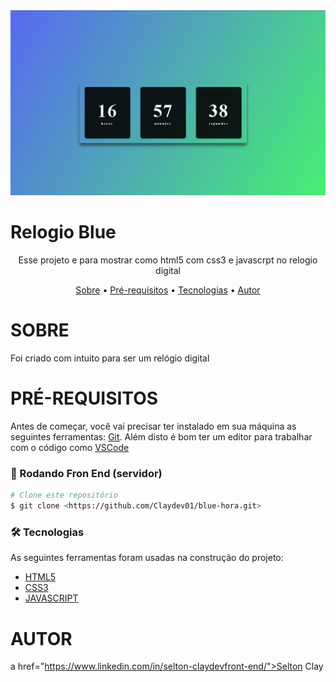 <img src="Github/read.png"/>

# Relogio Blue

<p align="center"> Esse projeto e para mostrar como html5 com css3 e javascrpt  no relogio digital</p>

<p align="center">
 <a href="#sobre">Sobre</a> •
 <a href="#pré-requisitos">Pré-requisitos</a> • 
 <a href="#tecnologias">Tecnologias</a> • 
  <a href="#autor">Autor</a>
</p>

# SOBRE
<p>Foi criado com intuito para ser um relógio digital</P>


# PRÉ-REQUISITOS
Antes de começar, você vai precisar ter instalado em sua máquina as seguintes ferramentas:
[Git](https://git-scm.com). 
Além disto é bom ter um editor para trabalhar com o código como [VSCode](https://code.visualstudio.com/)

### 🎲 Rodando Fron End (servidor)

```bash
# Clone este repositório
$ git clone <https://github.com/Claydev01/blue-hora.git>
```
### 🛠 Tecnologias

As seguintes ferramentas foram usadas na construção do projeto:

- [HTML5](https://html.spec.whatwg.org/)
- [CSS3](https://developer.mozilla.org/en-US/docs/Web/CSS)
- [JAVASCRIPT](https://developer.mozilla.org/en-US/docs/Web/JavaScript)

# AUTOR
a href="https://www.linkedin.com/in/selton-claydevfront-end/">Selton Clay </a>
